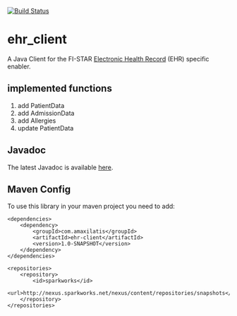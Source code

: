 [![Build Status](https://travis-ci.org/amaxilat/ehr_client.svg?branch=master)](https://travis-ci.org/amaxilat/ehr_client)

# ehr_client

A Java Client for the FI-STAR [Electronic Health Record](http://fistarcatalogue.fiware.eng.it/enablers/ehr) (EHR) specific enabler.

## implemented functions 

1. add PatientData
2. add AdmissionData
3. add Allergies
2. update PatientData

## Javadoc

The latest Javadoc is available [here](https://amaxilat.github.io/ehr_client/javadoc/apidocs/).

## Maven Config

To use this library in your maven project you need to add:

    <dependencies>
        <dependency>
            <groupId>com.amaxilatis</groupId>
            <artifactId>ehr-client</artifactId>
            <version>1.0-SNAPSHOT</version>
        </dependency>
    </dependencies>

    <repositories>
        <repository>
            <id>sparkworks</id>
            <url>http://nexus.sparkworks.net/nexus/content/repositories/snapshots</url>
        </repository>
    </repositories>
